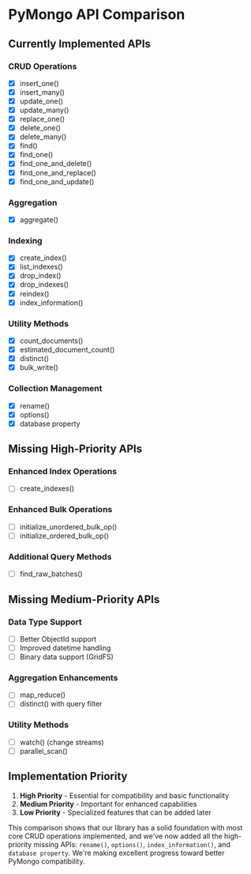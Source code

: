 # PyMongo API Comparison

## Currently Implemented APIs

### CRUD Operations
- [x] insert_one()
- [x] insert_many()
- [x] update_one()
- [x] update_many()
- [x] replace_one()
- [x] delete_one()
- [x] delete_many()
- [x] find()
- [x] find_one()
- [x] find_one_and_delete()
- [x] find_one_and_replace()
- [x] find_one_and_update()

### Aggregation
- [x] aggregate()

### Indexing
- [x] create_index()
- [x] list_indexes()
- [x] drop_index()
- [x] drop_indexes()
- [x] reindex()
- [x] index_information()

### Utility Methods
- [x] count_documents()
- [x] estimated_document_count()
- [x] distinct()
- [x] bulk_write()

### Collection Management
- [x] rename()
- [x] options()
- [x] database property

## Missing High-Priority APIs

### Enhanced Index Operations
- [ ] create_indexes()

### Enhanced Bulk Operations
- [ ] initialize_unordered_bulk_op()
- [ ] initialize_ordered_bulk_op()

### Additional Query Methods
- [ ] find_raw_batches()

## Missing Medium-Priority APIs

### Data Type Support
- [ ] Better ObjectId support
- [ ] Improved datetime handling
- [ ] Binary data support (GridFS)

### Aggregation Enhancements
- [ ] map_reduce()
- [ ] distinct() with query filter

### Utility Methods
- [ ] watch() (change streams)
- [ ] parallel_scan()

## Implementation Priority

1. **High Priority** - Essential for compatibility and basic functionality
2. **Medium Priority** - Important for enhanced capabilities
3. **Low Priority** - Specialized features that can be added later

This comparison shows that our library has a solid foundation with most core CRUD operations implemented, and we've now added all the high-priority missing APIs: `rename()`, `options()`, `index_information()`, and `database property`. We're making excellent progress toward better PyMongo compatibility.